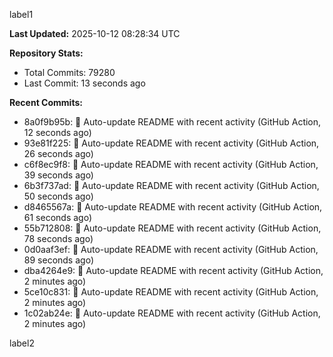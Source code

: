 
label1 
<!-- ACTIVITY_START -->
**Last Updated:** 2025-10-12 08:28:34 UTC

**Repository Stats:**
- Total Commits: 79280
- Last Commit: 13 seconds ago

**Recent Commits:**
- 8a0f9b95b: 🤖 Auto-update README with recent activity (GitHub Action, 12 seconds ago)
- 93e81f225: 🤖 Auto-update README with recent activity (GitHub Action, 26 seconds ago)
- c6f8ec9f8: 🤖 Auto-update README with recent activity (GitHub Action, 39 seconds ago)
- 6b3f737ad: 🤖 Auto-update README with recent activity (GitHub Action, 50 seconds ago)
- d8465567a: 🤖 Auto-update README with recent activity (GitHub Action, 61 seconds ago)
- 55b712808: 🤖 Auto-update README with recent activity (GitHub Action, 78 seconds ago)
- 0d0aaf3ef: 🤖 Auto-update README with recent activity (GitHub Action, 89 seconds ago)
- dba4264e9: 🤖 Auto-update README with recent activity (GitHub Action, 2 minutes ago)
- 5ce10c831: 🤖 Auto-update README with recent activity (GitHub Action, 2 minutes ago)
- 1c02ab24e: 🤖 Auto-update README with recent activity (GitHub Action, 2 minutes ago)
<!-- ACTIVITY_END -->

label2
